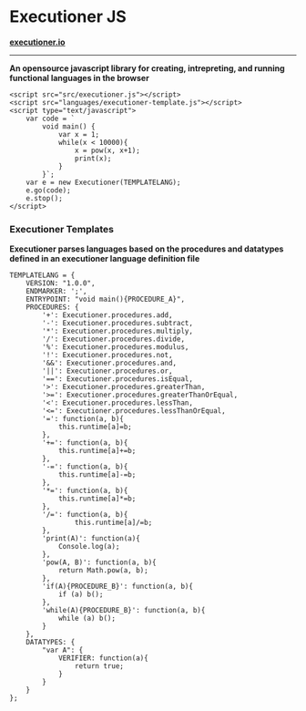 # Executioner JS #  
__[executioner.io](http://www.executioner.io/ "Executioner JS Website")__  
***  
__An opensource javascript library for creating, intrepreting, and running functional languages in the browser__

    <script src="src/executioner.js"></script>
    <script src="languages/executioner-template.js"></script>
    <script type="text/javascript">
        var code = `
            void main() {
                var x = 1;
                while(x < 10000){
                    x = pow(x, x+1);
                    print(x);
                }
            }`;
        var e = new Executioner(TEMPLATELANG);
        e.go(code);
        e.stop();
    </script>
  
  
### Executioner Templates ###
__Executioner parses languages based on the procedures and datatypes defined in an executioner language definition file__  

    TEMPLATELANG = {
        VERSION: "1.0.0",
        ENDMARKER: ';',
        ENTRYPOINT: "void main(){PROCEDURE_A}",
        PROCEDURES: {                    
            '+': Executioner.procedures.add,
            '-': Executioner.procedures.subtract,
            '*': Executioner.procedures.multiply,
            '/': Executioner.procedures.divide,
            '%': Executioner.procedures.modulus, 
            '!': Executioner.procedures.not,
            '&&': Executioner.procedures.and,
            '||': Executioner.procedures.or,
            '==': Executioner.procedures.isEqual,
            '>': Executioner.procedures.greaterThan,
            '>=': Executioner.procedures.greaterThanOrEqual,
            '<': Executioner.procedures.lessThan,
            '<=': Executioner.procedures.lessThanOrEqual,
            '=': function(a, b){
                this.runtime[a]=b;  
            },
            '+=': function(a, b){
                this.runtime[a]+=b;
            },
            '-=': function(a, b){
                this.runtime[a]-=b;
            },
            '*=': function(a, b){
                this.runtime[a]*=b;
            },
            '/=': function(a, b){
                    this.runtime[a]/=b;
            },
            'print(A)': function(a){
                Console.log(a);
            },
            'pow(A, B)': function(a, b){
                return Math.pow(a, b);
            },
            'if(A){PROCEDURE_B}': function(a, b){
                if (a) b();
            },
            'while(A){PROCEDURE_B}': function(a, b){
                while (a) b();
            }
        },
        DATATYPES: {
            "var A": {
                VERIFIER: function(a){
                    return true;
                }
            }
        }
    };    